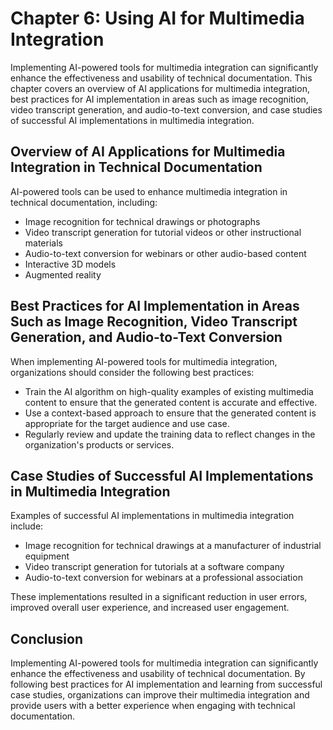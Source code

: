 Chapter 6: Using AI for Multimedia Integration
==============================================

Implementing AI-powered tools for multimedia integration can significantly enhance the effectiveness and usability of technical documentation. This chapter covers an overview of AI applications for multimedia integration, best practices for AI implementation in areas such as image recognition, video transcript generation, and audio-to-text conversion, and case studies of successful AI implementations in multimedia integration.

Overview of AI Applications for Multimedia Integration in Technical Documentation
---------------------------------------------------------------------------------

AI-powered tools can be used to enhance multimedia integration in technical documentation, including:

* Image recognition for technical drawings or photographs
* Video transcript generation for tutorial videos or other instructional materials
* Audio-to-text conversion for webinars or other audio-based content
* Interactive 3D models
* Augmented reality

Best Practices for AI Implementation in Areas Such as Image Recognition, Video Transcript Generation, and Audio-to-Text Conversion
----------------------------------------------------------------------------------------------------------------------------------

When implementing AI-powered tools for multimedia integration, organizations should consider the following best practices:

* Train the AI algorithm on high-quality examples of existing multimedia content to ensure that the generated content is accurate and effective.
* Use a context-based approach to ensure that the generated content is appropriate for the target audience and use case.
* Regularly review and update the training data to reflect changes in the organization's products or services.

Case Studies of Successful AI Implementations in Multimedia Integration
-----------------------------------------------------------------------

Examples of successful AI implementations in multimedia integration include:

* Image recognition for technical drawings at a manufacturer of industrial equipment
* Video transcript generation for tutorials at a software company
* Audio-to-text conversion for webinars at a professional association

These implementations resulted in a significant reduction in user errors, improved overall user experience, and increased user engagement.

Conclusion
----------

Implementing AI-powered tools for multimedia integration can significantly enhance the effectiveness and usability of technical documentation. By following best practices for AI implementation and learning from successful case studies, organizations can improve their multimedia integration and provide users with a better experience when engaging with technical documentation.
